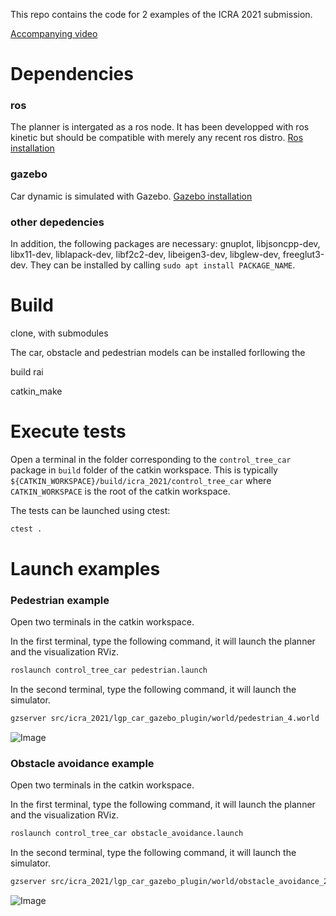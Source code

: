 This repo contains the code for 2 examples of the ICRA 2021 submission.

[Accompanying video](https://youtu.be/Ju5hv2gIlxw)

# Dependencies

### ros
The planner is intergated as a ros node. It has been developped with ros kinetic but should be compatible with merely any recent ros distro.
[Ros installation](https://www.ros.org/install/)

### gazebo
Car dynamic is simulated with Gazebo.
[Gazebo installation](http://gazebosim.org/tutorials?tut=ros_wrapper_versions&cat=connect_ros)

### other depedencies

In addition, the following packages are necessary: gnuplot, libjsoncpp-dev, libx11-dev, liblapack-dev, libf2c2-dev, libeigen3-dev, libglew-dev, freeglut3-dev.
They can be installed by calling `sudo apt install PACKAGE_NAME`.

# Build
clone, with submodules

The car, obstacle and pedestrian models can be installed forllowing the

build rai

catkin_make

# Execute tests
Open a terminal in the folder corresponding to the `control_tree_car` package in `build` folder of the catkin workspace.
This is typically `${CATKIN_WORKSPACE}/build/icra_2021/control_tree_car` where `CATKIN_WORKSPACE` is the root of the catkin workspace.

The tests can be launched using ctest:
```bash
ctest .
```

# Launch examples

### Pedestrian example
Open two terminals in the catkin workspace.

In the first terminal, type the following command, it will launch the planner and the visualization RViz.
```bash
roslaunch control_tree_car pedestrian.launch
```

In the second terminal, type the following command, it will launch the simulator.
```bash
gzserver src/icra_2021/lgp_car_gazebo_plugin/world/pedestrian_4.world
```

![Image](control_tree_car/data/doc/pedestrians.png)

### Obstacle avoidance example
Open two terminals in the catkin workspace.

In the first terminal, type the following command, it will launch the planner and the visualization RViz.
```bash
roslaunch control_tree_car obstacle_avoidance.launch
```

In the second terminal, type the following command, it will launch the simulator.
```bash
gzserver src/icra_2021/lgp_car_gazebo_plugin/world/obstacle_avoidance_2.world
```

![Image](control_tree_car/data/doc/obstacles.png)
